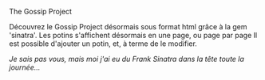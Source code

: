 The Gossip Project

Découvrez le Gossip Project désormais sous format html grâce à la gem 'sinatra'.
Les potins s'affichent désormais en une page, ou page par page
Il est possible d'ajouter un potin, et, à terme de le modifier.




*Je sais pas vous, mais moi j'ai eu du Frank Sinatra dans la tête toute la journée...*
